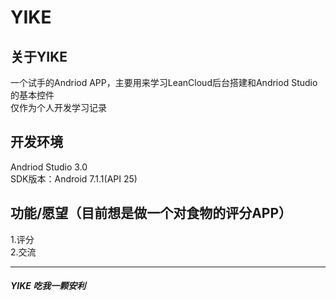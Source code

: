 # YIKE

## 关于YIKE

  一个试手的Andriod APP，主要用来学习LeanCloud后台搭建和Andriod Studio的基本控件<br>
  仅作为个人开发学习记录
  
## 开发环境
  Andriod Studio 3.0<br>
  SDK版本：Android 7.1.1(API 25)<br>
  
## 功能/愿望（目前想是做一个对食物的评分APP）
  1.评分<br>
  2.交流

----------
##### YIKE  吃我一颗安利
